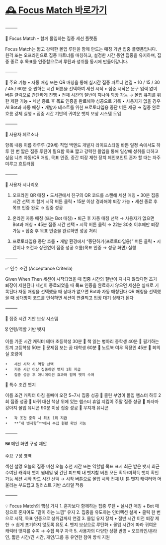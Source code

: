 # [🕰️ Focus Match 바로가기](https://focus-match-sessions.lovable.app/)

⸻

🎯 Focus Match – 함께 몰입하는 집중 세션 플랫폼

Focus Match는 짧고 강력한 몰입 루틴을 함께 만드는 매칭 기반 집중 플랫폼입니다.
원격 또는 오프라인으로 집중 파트너를 매칭하고, 설정한 시간 동안 집중을 유지하며,
집중 종료 후 목표를 인증함으로써 루틴과 성취를 동시에 만들어갑니다.

⸻

🚀 주요 기능
	•	자동 매칭 또는 QR 매칭을 통해 실시간 집중 파트너 연결
	•	10 / 15 / 30 / 45 / 60분 중 원하는 시간 버튼을 선택하여 세션 시작
	•	집중 시작은 문구 입력 없이 버튼 클릭으로 간단하게 진행
	•	전체 시간의 절반이 지나야 퇴장 가능 → 몰입 유지를 위한 제한 기능
	•	세션 종료 후 목표 인증을 완료해야 성공으로 기록
	•	사용자가 없을 경우 AI Bot과 자동 매칭
	•	개발자 테스트를 위한 프로토타입용 중단 버튼 제공 → 집중 완료 흐름 강제 실행
	•	집중 시간 기반의 귀여운 뱃지 보상 시스템 도입

⸻

👤 사용자 페르소나

항목	내용
이름	하루루 (29세)
직업	백엔드 개발자
라이프스타일	바쁜 일정 속에서도 하루 한 번 짧은 집중 루틴이 필요함
목표	짧고 강력한 몰입을 통해 일상에 성취를 더하고 싶음
니즈	자동/QR 매칭, 목표 인증, 중간 퇴장 제한 장치
페인포인트	혼자 할 때는 자주 미루고 흐트러짐


⸻

📌 사용자 시나리오

1. 오프라인 QR 매칭
	•	도서관에서 친구의 QR 코드를 스캔해 세션 매칭
	•	30분 집중 시간 선택 후 함께 시작 버튼 클릭
	•	15분 이상 경과해야 퇴장 가능
	•	세션 종료 후 목표 인증 완료 → 집중 성공

2. 온라인 자동 매칭 (또는 Bot 매칭)
	•	퇴근 후 자동 매칭 선택 → 사용자가 없으면 Bot과 매칭
	•	45분 집중 시간 선택
	•	시작 버튼 클릭 → 22분 30초 이후에만 퇴장 가능
	•	집중 후 목표 인증을 완료하면 성공 처리

3. 프로토타입용 중단 흐름
	•	개발 환경에서 “중단하기(프로토타입용)” 버튼 클릭
	•	시간이나 조건과 상관없이 집중 성공 흐름(목표 인증 → 성공 화면) 실행

⸻

✅ 인수 조건 (Acceptance Criteria)

Given	When	Then
세션이 시작되었을 때	집중 시간의 절반이 지나지 않았다면	조기 퇴장이 제한된다
세션이 종료되었을 때	목표 인증을 완료하지 않으면	세션은 실패로 기록된다
자동 매칭을 선택했을 때	상대가 없으면	Bot과 자동 매칭된다
QR 매칭을 선택했을 때	상대방이 코드를 인식하면	세션이 연결되고 입장 대기 상태가 된다


⸻

🏅 집중 시간 기반 보상 시스템

🎖 연령/역할 기반 뱃지

이름	기준 시간	캐릭터 테마
초등학생	30분	🐤 책 읽는 병아리
중학생	40분	🐰 필기하는 토끼
고등학생	50분	🐻 문제집 보는 곰
대학생	60분	🦊 노트북 여우
직장인	45분	🐯 회의실 호랑이

	•	세션 시작 시 역할 선택
	•	기준 시간 이상 집중하면 뱃지 1회 지급
	•	집중 성공 후 애니메이션 효과와 함께 뱃지 수여

🌟 특수 조건 뱃지

이름	조건	캐릭터
아침 올빼미	오전 5~7시 집중 성공	🦉 졸린 부엉이
몰입 햄스터	하루 2회 집중 성공	🐹 바퀴 대신 책상 위에 있는 햄스터
휴일 지킴이	주말 집중 성공	🐶 파자마 강아지
몰입 유니콘	90분 이상 집중 성공	🦄 무지개 유니콘

	•	각 조건 충족 시 최초 1회 지급
	•	**“내 뱃지함”**에서 수집 현황 확인 가능

⸻

🖼️ 메인 화면 구성 제안

주요 구성 영역

섹션	설명
오늘의 집중 미션	오늘 추천 시간 또는 역할별 목표 표시
최근 받은 뱃지	최근 수여된 캐릭터 뱃지 썸네일 및 간단 피드백
내 뱃지함 버튼	모든 획득/미획득 뱃지 확인 가능
세션 시작 카드	시간 선택 → 시작 버튼으로 몰입 시작
전체 UI 톤	뱃지 캐릭터와 어울리는 부드럽고 일러스트 기반 스타일 적용


⸻

💡 Focus Match의 핵심 가치
	1.	혼자보다 함께하는 집중 루틴
	•	실시간 매칭 + Bot 매칭으로 혼자여도 “같이 하는 느낌” 유지
	2.	집중을 유도하는 인터랙션 설계
	•	클릭 한 번으로 시작, 목표 인증으로 성취감까지 연결
	3.	몰입 유지 장치
	•	절반 시간 이전 퇴장 제한 → 쉽게 포기하지 않도록 유도
	4.	뱃지 보상으로 루틴화
	•	몰입 시간에 따라 귀여운 캐릭터 뱃지를 수여 → 수집 욕구 자극
	5.	사용자의 다양한 상황 반영
	•	오프라인/온라인, 짧은 시간/긴 시간, 개인/그룹 등 유연한 참여 방식 지원
